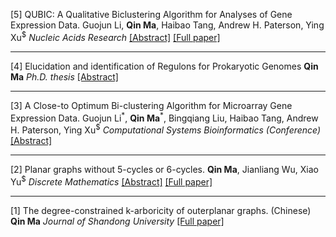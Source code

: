 
[5] QUBIC: A Qualitative Biclustering Algorithm for Analyses of Gene Expression Data.
Guojun Li, **Qin Ma**, Haibao Tang, Andrew H. Paterson, Ying Xu<sup>$</sup>
*Nucleic Acids Research*
[[Abstract]](https://pubmed.ncbi.nlm.nih.gov/19509312/) [[Full paper]](https://cpb-us-w2.wpmucdn.com/u.osu.edu/dist/0/72768/files/2019/08/qubic1.pdf)


---

[4] Elucidation and identification of Regulons for Prokaryotic Genomes
**Qin Ma**
*Ph.D. thesis*
[[Abstract]](http://cdmd.cnki.com.cn/Article/CDMD-10422-1011062720.htm) 


---

[3] A Close-to Optimum Bi-clustering Algorithm for Microarray Gene Expression Data.
Guojun Li<sup>\*</sup>, **Qin Ma**<sup>\*</sup>, Bingqiang Liu, Haibao Tang, Andrew H. Paterson, Ying Xu<sup>$</sup>
*Computational Systems Bioinformatics (Conference)*
[[Abstract]](http://www.lifesciencessociety.org/CSB2009/toc/139.2009.html)


---

[2] Planar graphs without 5-cycles or 6-cycles.
**Qin Ma**, Jianliang Wu, Xiao Yu<sup>$</sup>
*Discrete Mathematics*
[[Abstract]](https://www.sciencedirect.com/science/article/pii/S0012365X08004834) [[Full paper]](https://u.osu.edu/bmbl/files/2020/08/1-s2.0-S0012365X08004834-main.pdf)


---

[1] The degree-constrained k-arboricity of outerplanar graphs. (Chinese)
**Qin Ma**
*Journal of Shandong University*
 [[Full paper]](https://cpb-us-w2.wpmucdn.com/u.osu.edu/dist/0/72768/files/2019/01/The-degree-constrained-k-arboricity-of-outerplanar-graphs-12nbkeb.pdf)

